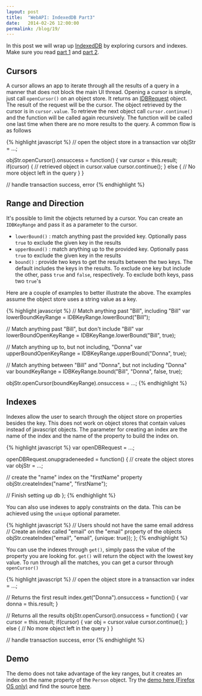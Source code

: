 ```yaml
---
layout: post
title:  "WebAPI: IndexedDB Part3"
date:   2014-02-26 12:00:00
permalink: /blog/19/
---
```


In this post we will wrap up [IndexedDB](https://developer.mozilla.org/en-US/docs/IndexedDB) by exploring cursors and indexes. Make sure you read [part 1](/blog/17/) and [part 2](/blog/18/).

## Cursors

A cursor allows an app to iterate through all the results of a query in a manner that does not block the main UI thread. Opening a cursor is simple, just call `openCursor()` on an object store. It returns an [IDBRequest](https://developer.mozilla.org/en-US/docs/Web/API/IDBRequest) object. The result of the request will be the cursor. The object retrieved by the cursor is in `cursor.value`. To retrieve the next object call `cursor.continue()` and the function will be called again recursively. The function will be called one last time when there are no more results to the query. A common flow is as follows

{% highlight javascript %}
// open the object store in a transaction
var objStr = ...;

objStr.openCursor().onsuccess = function() {
  var cursor = this.result;
  if(cursor) {
    // retrieved object in cursor.value
	cursor.continue();
  } else {
    // No more object left in the query
  }
}

// handle transaction success, error
{% endhighlight %}

## Range and Direction

It's possible to limit the objects returned by a cursor. You can create an `IDBKeyRange` and pass it as a parameter to the cursor.

* `lowerBound()` : match anything past the provided key. Optionally pass `true` to exclude the given key in the results
* `upperBound()` : match anything up to the provided key. Optionally pass `true` to exclude the given key in the results
* `bound()` : provide two keys to get the results between the two keys. The default includes the keys in the results. To exclude one key but include the other, pass `true` and `false`, respectively. To exclude both keys, pass two `true`'s

Here are a couple of examples to better illustrate the above. The examples assume the object store uses a string value as a key.

{% highlight javascript %}
// Match anything past "Bill", including "Bill"
var lowerBoundKeyRange = IDBKeyRange.lowerBound("Bill");

// Match anything past "Bill", but don't include "Bill"
var lowerBoundOpenKeyRange = IDBKeyRange.lowerBound("Bill", true);

// Match anything up to, but not including, "Donna"
var upperBoundOpenKeyRange = IDBKeyRange.upperBound("Donna", true);

// Match anything between "Bill" and "Donna", but not including "Donna"
var boundKeyRange = IDBKeyRange.bound("Bill", "Donna", false, true);

objStr.openCursor(boundKeyRange).onsuccess = ...;
{% endhighlight %}

## Indexes

Indexes allow the user to search through the object store on properties besides the key. This does not work on object stores that contain values instead of javascript objects. The parameter for creating an index are the name of the index and the name of the property to build the index on. 

{% highlight javascript %}
var openDBRequest = ...;

openDBRequest.onupgradeneeded = function() {
// create the object stores
var objStr = ...;

// create the "name" index on the "firstName" property
objStr.createIndex("name", "firstName");

// Finish setting up db
};
{% endhighlight %}

You can also use indexes to apply constraints on the data. This can be achieved using the `unique` optional parameter.

{% highlight javascript %}
// Users should not have the same email address
// Create an index called "email" on the "email" property of the objects
objStr.createIndex("email", "email", {unique: true});
};
{% endhighlight %}

You can use the indexes through `get()`, simply pass the value of the property you are looking for. `get()` will return the object with the lowest key value. To run through all the matches, you can get a cursor through `openCursor()`

{% highlight javascript %}
// open the object store in a transaction
var index = ...;

// Returns the first result
index.get("Donna").onsuccess = function() {
  var donna = this.result;
}

// Returns all the results
objStr.openCursor().onsuccess = function() {
  var cursor = this.result;
  if(cursor) {
    var obj = cursor.value
	cursor.continue();
  } else {
    // No more object left in the query
  }
}

// handle transaction success, error
{% endhighlight %}

## Demo

The demo does not take advantage of the key ranges, but it creates an index on the name property of the `Person` object. Try the [demo here (Firefox OS only)](/demos/17/) and find the source [here](https://github.com/NakedFerret/NakedFerret.github.io/tree/master/demos/17).


